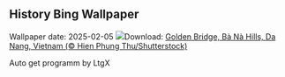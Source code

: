 ## History Bing Wallpaper
Wallpaper date: 2025-02-05
![](https://www.bing.com/th?id=OHR.GoldenBridge_EN-GB1672320037_UHD.jpg&w=1000)Download: [Golden Bridge, Bà Nà Hills, Da Nang, Vietnam (© Hien Phung Thu/Shutterstock)](https://www.bing.com/th?id=OHR.GoldenBridge_EN-GB1672320037_UHD.jpg)

Auto get programm by LtgX
